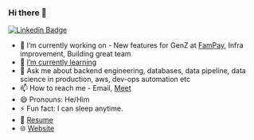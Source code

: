 ### Hi there 👋

[![Linkedin Badge](https://img.shields.io/badge/linkedin-%230077B5.svg?style=for-the-badge&logo=linkedin&logoColor=white)](https://www.linkedin.com/in/pratik-gajjar/)

- 🔭 I’m currently working on - New features for GenZ at [FamPay](https://fampay.in), Infra improvement, Building great team
- 🌱 [I’m currently learning](https://pratikgajjar.notion.site/b5b4b75a130f4e9db5fcabed50f7750f?v=40bbd11a1be244549563924afd17634e)
- 💬 Ask me about backend engineering, databases, data pipeline, data science in production, aws, dev-ops automation etc 
- 📫 How to reach me - Email, [Meet](https://pratikgajjar.in/contact/)
- 😄 Pronouns: He/Him
- ⚡ Fun fact: I can sleep anytime. 
- 📝 [Resume](https://pratikgajjar.in/resume)
- 🌐 [Website](https://pratikgajjar.in)
